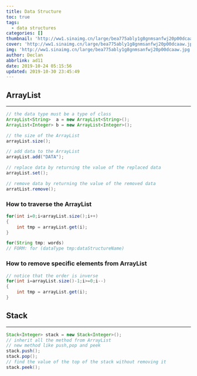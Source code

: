 ```yaml
---
title: Data Structure
toc: true
tags:
  - data structures
categories: []
thumbnail: 'http://ww1.sinaimg.cn/large/bea775ably1g8gnmsanfwj20p00dcaaw.jpg'
cover: 'http://ww1.sinaimg.cn/large/bea775ably1g8gnmsanfwj20p00dcaaw.jpg'
img: 'http://ww1.sinaimg.cn/large/bea775ably1g8gnmsanfwj20p00dcaaw.jpg'
author: Declan
abbrlink: ad11
date: 2019-10-24 05:15:56
updated: 2019-10-30 23:45:49
---
```



## ArrayList

---

~~~java
// the data type must be a type of class
ArrayList<String>  a = new ArrayList<String>();
ArrayList<Integer> b = new ArrayList<Integer>();

// the size of the ArrayList
arrayList.size();

// add data to the ArrayList
arrayList.add("DATA");

// replace data by returning the value of the replaced data
arrayList.set();

// remove data by returning the value of the removed data
arratList.remove();
~~~

### How to traverse the ArrayList

<!--more-->

~~~JAVA
for(int i=0;i<arrayList.size();i++)
{
    int tmp = arrayList.get(i);
}

for(String tmp: words)
// FORM: for (dataType tmp:dataStructureName)
~~~

### How to remove specific elements from ArrayList

~~~JAVA
// notice that the order is inverse
for(int i=arrayList.size()-1;i>=0;i--)
{
    int tmp = arrayList.get(i);
}
~~~

## Stack

---

```java
Stack<Integer> stack = new Stack<Integer>();
// inherit all the method from ArrayList
// new method like push,pop and peek
stack.push();
stack.pop();
// find the value of the top of the stack without removing it 
stack.peek();
```